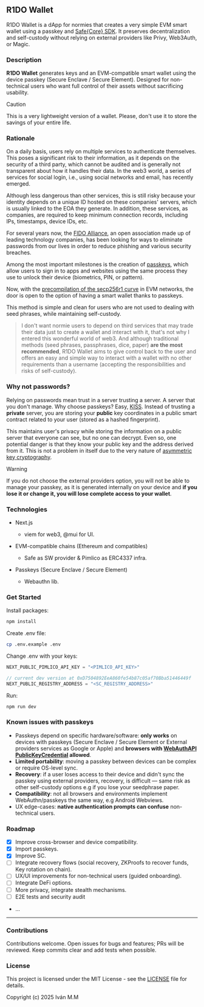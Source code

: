 ## R1DO Wallet

R1DO Wallet is a dApp for normies that creates a very simple EVM smart wallet using a passkey and [Safe{Core} SDK](https://github.com/safe-global/safe-core-sdk). It preserves decentralization and self-custody without relying on external providers like Privy, Web3Auth, or Magic.

### Description
**R1DO Wallet** generates keys and an EVM-compatible smart wallet using the device passkey (Secure Enclave / Secure Element). Designed for non-technical users who want full control of their assets without sacrificing usability.

> [!CAUTION]
> This is a very lightweight version of a wallet. Please, don't use it to store the savings of your entire life.

### Rationale

On a daily basis, users rely on multiple services to authenticate themselves. This poses a significant risk to their information, as it depends on the security of a third party, which cannot be audited and is generally not transparent about how it handles their data. In the web3 world, a series of services for social login, i.e., using social networks and email, has recently emerged.

Although less dangerous than other services, this is still risky because your identity depends on a unique ID hosted on these companies' servers, which is usually linked to the EOA they generate. In addition, these services, as companies, are required to keep minimum connection records, including IPs, timestamps, device IDs, etc.

For several years now, the [FIDO Alliance](https://fidoalliance.org/overview/), an open association made up of leading technology companies, has been looking for ways to eliminate passwords from our lives in order to reduce phishing and various security breaches.

Among the most important milestones is the creation of [passkeys](https://fidoalliance.org/passkeys/), which allow users to sign in to apps and websites using the same process they use to unlock their device (biometrics, PIN, or pattern).

Now, with the [precompilation of the secp256r1 curve](https://eips.ethereum.org/EIPS/eip-7951) in EVM networks, the door is open to the option of having a smart wallet thanks to passkeys.

This method is simple and clean for users who are not used to dealing with seed phrases, while maintaining self-custody.

> I don't want normie users to depend on third services that may trade their data just to create a wallet and interact with it, that's not why I entered this wonderful world of web3. And although traditional methods (seed phrases, passphrases, dice, paper) **are the most recommended**, R1DO Wallet aims to give control back to the user and offers an easy and simple way to interact with a wallet with no other requirements than a username (accepting the responsibilities and risks of self-custody).

### Why not passwords?
Relying on passwords mean trust in a server trusting a server. A server that you don't manage. Why choose passkeys? Easy, [KISS](https://en.wikipedia.org/wiki/KISS_principle). Instead of trusting a **private** server, you are storing your **public** key coordinates in a public smart contract related to your user (stored as a hashed fingerprint).

This maintains user's privacy while storing the information on a public server that everyone can see, but no one can decrypt. Even so, one potential danger is that they know your public key and the address derived from it. This is not a problem in itself due to the very nature of [asymmetric key cryptography](https://en.wikipedia.org/wiki/Public-key_cryptography).

> [!WARNING]
> If you do not choose the external providers option, you will not be able to manage your passkey, as it is generated internally on your device and **if you lose it or change it, you will lose complete access to your wallet**.

### Technologies
- Next.js
    - viem for web3, @mui for UI.

- EVM-compatible chains (Ethereum and compatibles)
    - Safe as SW provider & Pimlico as ERC4337 infra.

- Passkeys (Secure Enclave / Secure Element)
    - Webauthn lib.

### Get Started
Install packages:
```bash
npm install
```

Create .env file:
```bash
cp .env.example .env
```

Change .env with your keys:
```js
NEXT_PUBLIC_PIMLICO_API_KEY = "<PIMLICO_API_KEY>"

// current dev version at 0xD7504892EeA860fe54b87c05af70Bba51446449f
NEXT_PUBLIC_REGISTRY_ADDRESS = "<SC_REGISTRY_ADDRESS>"
```

Run:
```bash
npm run dev
```

### Known issues with passkeys
- Passkeys depend on specific hardware/software: **only works** on devices with passkeys (Secure Enclave / Secure Element or External providers services as Google or Apple) and **browsers with [WebAuthAPI PublicKeyCredential](https://developer.mozilla.org/en-US/docs/Web/API/PublicKeyCredential) allowed**.
- **Limited portability**: moving a passkey between devices can be complex or require OS-level sync.
- **Recovery**: if a user loses access to their device and didn't sync the passkey using external providers, recovery, is difficult — same risk as other self-custody options e.g if you lose your seedphrase paper.
- **Compatibility**: not all browsers and environments implement WebAuthn/passkeys the same way, e.g Android Webviews.
- UX edge-cases: **native authentication prompts can confuse** non-technical users.

### Roadmap
- [X] Improve cross-browser and device compatibility.
- [X] Import passkeys.
- [X] Improve SC.
- [ ] Integrate recovery flows (social recovery, ZKProofs to recover funds, Key rotation on chain).
- [ ] UX/UI improvements for non-technical users (guided onboarding).
- [ ] Integrate DeFi options.
- [ ] More privacy, integrate stealth mechanisms.
- [ ] E2E tests and security audit
- ...

---

### Contributions
Contributions welcome. Open issues for bugs and features; PRs will be reviewed. Keep commits clear and add tests when possible.

### License
This project is licensed under the MIT License - see the [LICENSE](LICENSE) file for details.

Copyright (c) 2025 Iván M.M
